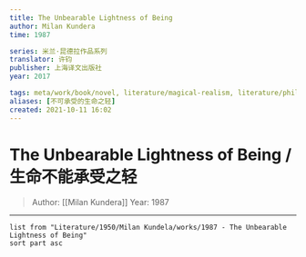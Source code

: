 ```yaml
---
title: The Unbearable Lightness of Being
author: Milan Kundera
time: 1987

series: 米兰·昆德拉作品系列
translator: 许钧
publisher: 上海译文出版社
year: 2017

tags: meta/work/book/novel, literature/magical-realism, literature/philosophical-fiction
aliases: [不可承受的生命之轻]
created: 2021-10-11 16:02
---
```


# The Unbearable Lightness of Being / 生命不能承受之轻
> Author: [[Milan Kundera]]
> Year: 1987

---

```dataview
list from "Literature/1950/Milan Kundela/works/1987 - The Unbearable Lightness of Being"
sort part asc
```










